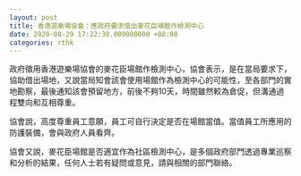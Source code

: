 ```yaml
---
layout: post
title: 香港遊樂場協會：應政府要求借出麥花臣場館作檢測中心
date: 2020-08-29 17:22:30.000000000 +08:00
categories: rthk
---
```


政府徵用香港遊樂場協會的麥花臣場館作檢測中心，協會表示，是在當局要求下，協助借出場地，又說當局知會該會使用場館作為檢測中心的可能性，至各部門的實地勘察，最後通知該會預留地方，前後不夠10天，時間雖然較為倉促，但溝通過程雙向和互相尊重。

協會說，高度尊重員工意願，員工可自行決定是否在場館當值。當值員工所應用的防護裝備，會與政府人員看齊。

協會又說，麥花臣場館是否適宜作為社區檢測中心，是多個政府部門透過專業巡察和分析的結果，任何人士若有疑問或意見，請與相關的部門聯絡。
